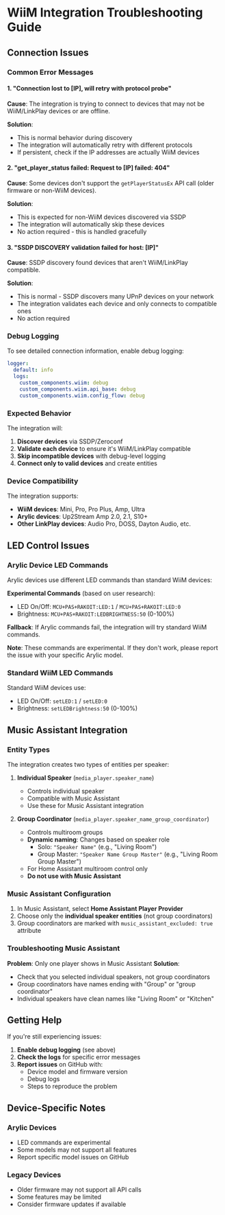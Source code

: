 # WiiM Integration Troubleshooting Guide

## Connection Issues

### Common Error Messages

#### 1. "Connection lost to [IP], will retry with protocol probe"

**Cause**: The integration is trying to connect to devices that may not be WiiM/LinkPlay devices or are offline.

**Solution**:

- This is normal behavior during discovery
- The integration will automatically retry with different protocols
- If persistent, check if the IP addresses are actually WiiM devices

#### 2. "get_player_status failed: Request to [IP] failed: 404"

**Cause**: Some devices don't support the `getPlayerStatusEx` API call (older firmware or non-WiiM devices).

**Solution**:

- This is expected for non-WiiM devices discovered via SSDP
- The integration will automatically skip these devices
- No action required - this is handled gracefully

#### 3. "SSDP DISCOVERY validation failed for host: [IP]"

**Cause**: SSDP discovery found devices that aren't WiiM/LinkPlay compatible.

**Solution**:

- This is normal - SSDP discovers many UPnP devices on your network
- The integration validates each device and only connects to compatible ones
- No action required

### Debug Logging

To see detailed connection information, enable debug logging:

```yaml
logger:
  default: info
  logs:
    custom_components.wiim: debug
    custom_components.wiim.api_base: debug
    custom_components.wiim.config_flow: debug
```

### Expected Behavior

The integration will:

1. **Discover devices** via SSDP/Zeroconf
2. **Validate each device** to ensure it's WiiM/LinkPlay compatible
3. **Skip incompatible devices** with debug-level logging
4. **Connect only to valid devices** and create entities

### Device Compatibility

The integration supports:

- **WiiM devices**: Mini, Pro, Pro Plus, Amp, Ultra
- **Arylic devices**: Up2Stream Amp 2.0, 2.1, S10+
- **Other LinkPlay devices**: Audio Pro, DOSS, Dayton Audio, etc.

## LED Control Issues

### Arylic Device LED Commands

Arylic devices use different LED commands than standard WiiM devices:

**Experimental Commands** (based on user research):

- LED On/Off: `MCU+PAS+RAKOIT:LED:1` / `MCU+PAS+RAKOIT:LED:0`
- Brightness: `MCU+PAS+RAKOIT:LEDBRIGHTNESS:50` (0-100%)

**Fallback**: If Arylic commands fail, the integration will try standard WiiM commands.

**Note**: These commands are experimental. If they don't work, please report the issue with your specific Arylic model.

### Standard WiiM LED Commands

Standard WiiM devices use:

- LED On/Off: `setLED:1` / `setLED:0`
- Brightness: `setLEDBrightness:50` (0-100%)

## Music Assistant Integration

### Entity Types

The integration creates two types of entities per speaker:

1. **Individual Speaker** (`media_player.speaker_name`)

   - Controls individual speaker
   - Compatible with Music Assistant
   - Use these for Music Assistant integration

2. **Group Coordinator** (`media_player.speaker_name_group_coordinator`)
   - Controls multiroom groups
   - **Dynamic naming**: Changes based on speaker role
     - Solo: `"Speaker Name"` (e.g., "Living Room")
     - Group Master: `"Speaker Name Group Master"` (e.g., "Living Room Group Master")
   - For Home Assistant multiroom control only
   - **Do not use with Music Assistant**

### Music Assistant Configuration

1. In Music Assistant, select **Home Assistant Player Provider**
2. Choose only the **individual speaker entities** (not group coordinators)
3. Group coordinators are marked with `music_assistant_excluded: true` attribute

### Troubleshooting Music Assistant

**Problem**: Only one player shows in Music Assistant
**Solution**:

- Check that you selected individual speakers, not group coordinators
- Group coordinators have names ending with "Group" or "group coordinator"
- Individual speakers have clean names like "Living Room" or "Kitchen"

## Getting Help

If you're still experiencing issues:

1. **Enable debug logging** (see above)
2. **Check the logs** for specific error messages
3. **Report issues** on GitHub with:
   - Device model and firmware version
   - Debug logs
   - Steps to reproduce the problem

## Device-Specific Notes

### Arylic Devices

- LED commands are experimental
- Some models may not support all features
- Report specific model issues on GitHub

### Legacy Devices

- Older firmware may not support all API calls
- Some features may be limited
- Consider firmware updates if available
